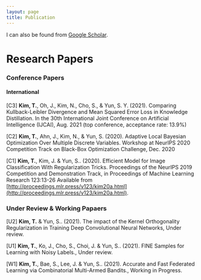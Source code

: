```yaml
---
layout: page
title: Publication
---
```



I can also be found from [Google Scholar](https://scholar.google.co.kr/citations?user=wDEaSpwAAAAJ&hl=en).


# Research Papers

### Conference Papers

#### International
[C3] **Kim, T.**, Oh, J., Kim, N., Cho, S., & Yun, S. Y. (2021). Comparing Kullback-Leibler Divergence and Mean Squared Error Loss in Knowledge Distillation. In the 30th International Joint Conference on Artificial Intelligence (IJCAI), Aug. 2021 (top conference, acceptance rate: 13.9%)

[C2] **Kim, T.**, Ahn, J., Kim, N., & Yun, S. (2020). Adaptive Local Bayesian Optimization Over Multiple Discrete Variables. Workshop at NeurIPS 2020 Competition Track on Black-Box Optimization Challenge, Dec. 2020

[C1] **Kim, T.**, Kim, J. & Yun, S.. (2020). Efficient Model for Image Classification With Regularization Tricks. Proceedings of the NeurIPS 2019 Competition and Demonstration Track, in Proceedings of Machine Learning Research 123:13-26 Available from [http://proceedings.mlr.press/v123/kim20a.html](http://proceedings.mlr.press/v123/kim20a.html).

### Under Review & Working Papaers
[U2] **Kim, T.** & Yun, S.. (2021). The impact of the Kernel Orthogonality Regularization in Training Deep Convolutional Neural Networks, Under review.

[U1] **Kim, T.**, Ko, J., Cho, S., Choi, J. & Yun, S.. (2021). FINE Samples for Learning with Noisy Labels., Under review.

[W1] **Kim, T.**, Bae, S., Lee, J. & Yun, S.. (2021). Accurate and Fast Federated Learning via Combinatorial Multi-Armed Bandits., Working in Progress.